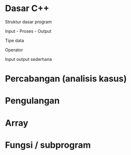 # Dasar C++

Struktur dasar program

Input - Proses - Output

Tipe data

Operator

Input output sederhana

# Percabangan (analisis kasus)

# Pengulangan



# Array

# Fungsi / subprogram



